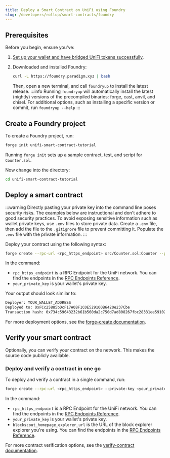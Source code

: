 ```yaml
---
title: Deploy a Smart Contract on UniFi using Foundry
slug: /developers/rollup/smart-contracts/foundry
---
```

## Prerequisites

Before you begin, ensure you've:

1. [Set up your wallet and have bridged UniFi tokens successfully](../../../unifi-rollup-move-funds.md).
2. Downloaded and installed Foundry:

    ```bash
    curl -L https://foundry.paradigm.xyz | bash
    ```

   Then, open a new terminal, and call `foundryup` to install the latest release. 
   :::info
   Running `foundryup` will automatically install the latest (nightly) versions of the precompiled binaries: forge, cast, anvil, and chisel. For additional options, such as installing a specific version or commit, run `foundryup --help`
   :::
## Create a Foundry project

To create a Foundry project, run:

```bash
forge init unifi-smart-contract-tutorial
```

Running `forge init` sets up a sample contract, test, and script for `Counter.sol`.

Now change into the directory:

```bash
cd unifi-smart-contract-tutorial
```

## Deploy a smart contract

:::warning
Directly pasting your private key into the command line poses security risks. The examples below are instructional and don't adhere to good security practices. To avoid exposing sensitive information such as wallet private keys, use `.env` files to store private data. Create a `.env` file, then add the file to the `.gitignore` file to prevent committing it. Populate the `.env` file with the private information.
:::

Deploy your contract using the following syntax:

```bash
forge create --rpc-url <rpc_https_endpoint> src/Counter.sol:Counter --private-key <your_private_key>
```

In the command:

- `rpc_https_endpoint` is a RPC Endpoint for the UniFi network. You can find the endpoints in the [RPC Endpoints Reference](../../reference/rpc-endpoints.md).
- `your_private_key` is your wallet's private key.

Your output should look similar to:

```bash
Deployer: YOUR_WALLET_ADDRESS
Deployed to: 0xFCc25885bDcF17A0BF1C0E529100B6420e237Cbe
Transaction hash: 0x734c59643232b61b560da2c750d7ad808267fbc28331ee59102e431ec9559097
```

For more deployment options, see the [forge-create documentation](https://book.getfoundry.sh/reference/forge/forge-create). 

## Verify your smart contract
Optionally, you can verify your contract on the network. This makes the source code publicly available.

### Deploy and verify a contract in one go
To deploy and verify a contract in a single command, run:

```bash
forge create --rpc-url <rpc_https_endpoint> --private-key <your_private_key> src/Counter.sol:Counter --verify --verifier blockscout --verifier-url <blockscout_homepage_explorer_url>/api 
```

In the command:

- `rpc_https_endpoint` is a RPC Endpoint for the UniFi network. You can find the endpoints in the [RPC Endpoints Reference](../../reference/rpc-endpoints.md).
- `your_private_key` is your wallet's private key.
- `blockscout_homepage_explorer_url` is the URL of the block explorer explorer you're using. You can find the endpoints in the [RPC Endpoints Reference](../../reference/rpc-endpoints.md).


For more contract verification options, see the [verify-contract documentation](https://book.getfoundry.sh/reference/forge/forge-verify-contract).

